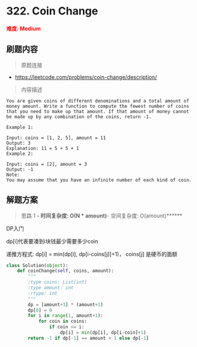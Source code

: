 # 322. Coin Change

**<font color=red>难度: Medium</font>**

## 刷题内容

> 原题连接

* https://leetcode.com/problems/coin-change/description/

> 内容描述

```
You are given coins of different denominations and a total amount of money amount. Write a function to compute the fewest number of coins that you need to make up that amount. If that amount of money cannot be made up by any combination of the coins, return -1.

Example 1:

Input: coins = [1, 2, 5], amount = 11
Output: 3 
Explanation: 11 = 5 + 5 + 1
Example 2:

Input: coins = [2], amount = 3
Output: -1
Note:
You may assume that you have an infinite number of each kind of coin.
```

## 解题方案

> 思路 1
******- 时间复杂度: O(N * amount)******- 空间复杂度: O(amount)******

DP入门

dp[i]代表要凑到i块钱最少需要多少coin

递推方程式: dp[i] = min(dp[i], dp[i-coins[j]]+1)， coins[j] 是硬币的面额



```python
class Solution(object):
    def coinChange(self, coins, amount):
        """
        :type coins: List[int]
        :type amount: int
        :rtype: int
        """
        dp = [amount+1] * (amount+1)
        dp[0] = 0
        for i in range(1, amount+1):
            for coin in coins:
                if coin <= i:
                    dp[i] = min(dp[i], dp[i-coin]+1)
        return -1 if dp[-1] == amount + 1 else dp[-1]
```

